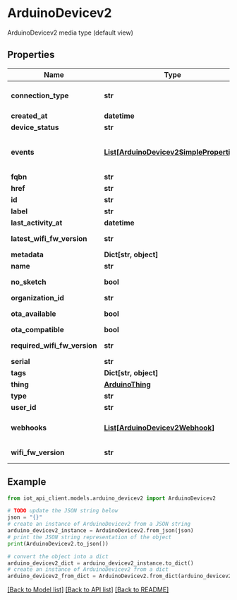 # ArduinoDevicev2

ArduinoDevicev2 media type (default view)

## Properties

Name | Type | Description | Notes
------------ | ------------- | ------------- | -------------
**connection_type** | **str** | The type of the connections selected by the user when multiple connections are available | [optional] 
**created_at** | **datetime** | Creation date of the device | [optional] 
**device_status** | **str** | The connection status of the device | [optional] 
**events** | [**List[ArduinoDevicev2SimpleProperties]**](ArduinoDevicev2SimpleProperties.md) | ArduinoDevicev2SimplePropertiesCollection is the media type for an array of ArduinoDevicev2SimpleProperties (default view) | [optional] 
**fqbn** | **str** | The fully qualified board name | [optional] 
**href** | **str** | The api reference of this device | 
**id** | **str** | The arn of the device | 
**label** | **str** | The label of the device | 
**last_activity_at** | **datetime** | Last activity date | [optional] 
**latest_wifi_fw_version** | **str** | The latest version of the NINA/WIFI101 firmware available for this device | [optional] 
**metadata** | **Dict[str, object]** | The metadata of the device | [optional] 
**name** | **str** | The friendly name of the device | 
**no_sketch** | **bool** | True if the device type can not have an associated sketch | [optional] 
**organization_id** | **str** | Id of the organization the device belongs to | [optional] 
**ota_available** | **bool** | True if the device type is ready to receive OTA updated | [optional] 
**ota_compatible** | **bool** | True if the device type is OTA compatible | [optional] 
**required_wifi_fw_version** | **str** | The required version of the NINA/WIFI101 firmware needed by IoT Cloud | [optional] 
**serial** | **str** | The serial uuid of the device | 
**tags** | **Dict[str, object]** | Tags belonging to the device | [optional] 
**thing** | [**ArduinoThing**](ArduinoThing.md) |  | [optional] 
**type** | **str** | The type of the device | 
**user_id** | **str** | The id of the user | 
**webhooks** | [**List[ArduinoDevicev2Webhook]**](ArduinoDevicev2Webhook.md) | ArduinoDevicev2WebhookCollection is the media type for an array of ArduinoDevicev2Webhook (default view) | [optional] 
**wifi_fw_version** | **str** | The version of the NINA/WIFI101 firmware running on the device | [optional] 

## Example

```python
from iot_api_client.models.arduino_devicev2 import ArduinoDevicev2

# TODO update the JSON string below
json = "{}"
# create an instance of ArduinoDevicev2 from a JSON string
arduino_devicev2_instance = ArduinoDevicev2.from_json(json)
# print the JSON string representation of the object
print(ArduinoDevicev2.to_json())

# convert the object into a dict
arduino_devicev2_dict = arduino_devicev2_instance.to_dict()
# create an instance of ArduinoDevicev2 from a dict
arduino_devicev2_from_dict = ArduinoDevicev2.from_dict(arduino_devicev2_dict)
```
[[Back to Model list]](../README.md#documentation-for-models) [[Back to API list]](../README.md#documentation-for-api-endpoints) [[Back to README]](../README.md)


